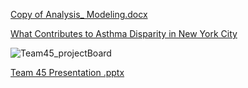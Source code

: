 [Copy of Analysis_ Modeling.docx](https://github.com/Hevander27/DS4A/files/15184843/Copy.of.Analysis_.Modeling.docx)

[What Contributes to Asthma Disparity 
in New York City](https://docs.google.com/document/d/1PZRT_0nhVFE29YuoBeKd6435zLIpL_2vErgc3j9Iu_4/edit)

![Team45_projectBoard](https://github.com/Hevander27/Correlation-One/assets/45948489/f3a0638b-edc8-41c6-914c-b7658fb140c5)


[Team 45 Presentation .pptx](https://github.com/Hevander27/Correlation-One/files/15214501/Team.45.Presentation.pptx)
